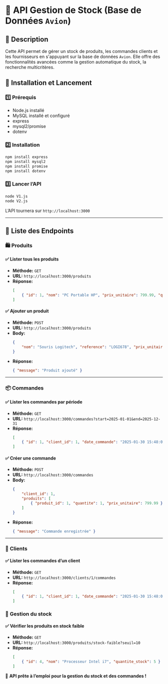 # 📌 API Gestion de Stock (Base de Données `Avion`)

## 📖 **Description**
Cette API permet de gérer un stock de produits, les commandes clients et les fournisseurs en s'appuyant sur la base de données `Avion`. Elle offre des fonctionnalités avancées comme la gestion automatique du stock, la recherche multicritères.

## 🚀 **Installation et Lancement**
### 1️⃣ Prérequis
- Node.js installé
- MySQL installé et configuré
- express
- mysql2/promise
- dotenv

### 2️⃣ Installation
```bash
npm install express
npm install mysql2
npm install promise
npm install dotenv
```

### 3️⃣ Lancer l’API
```bash
node V1.js
node V2.js
```

L’API tournera sur `http://localhost:3000`

---

## 📌 **Liste des Endpoints**

### 🛍 **Produits**
#### ✅ Lister tous les produits
- **Méthode:** `GET`
- **URL:** `http://localhost:3000/produits`
- **Réponse:**
  ```json
  [
      { "id": 1, "nom": "PC Portable HP", "prix_unitaire": 799.99, "quantite_stock": 10, "categorie_id": 1 }
  ]
  ```

#### ✅ Ajouter un produit
- **Méthode:** `POST`
- **URL:** `http://localhost:3000/produits`
- **Body:**
  ```json
  {
      "nom": "Souris Logitech", "reference": "LOGI678", "prix_unitaire": 29.99, "quantite_stock": 50, "categorie_id": 2
  }
  ```
- **Réponse:**
  ```json
  { "message": "Produit ajouté" }
  ```

---

### 📦 **Commandes**
#### ✅ Lister les commandes par période
- **Méthode:** `GET`
- **URL:** `http://localhost:3000/commandes?start=2025-01-01&end=2025-12-31`
- **Réponse:**
  ```json
  [
      { "id": 1, "client_id": 1, "date_commande": "2025-01-30 15:48:04" }
  ]
  ```

#### ✅ Créer une commande
- **Méthode:** `POST`
- **URL:** `http://localhost:3000/commandes`
- **Body:**
  ```json
  {
      "client_id": 1,
      "produits": [
          { "produit_id": 1, "quantite": 1, "prix_unitaire": 799.99 }
      ]
  }
  ```
- **Réponse:**
  ```json
  { "message": "Commande enregistrée" }
  ```

---

### 👤 **Clients**
#### ✅ Lister les commandes d’un client
- **Méthode:** `GET`
- **URL:** `http://localhost:3000/clients/1/commandes`
- **Réponse:**
  ```json
  [
      { "id": 1, "client_id": 1, "date_commande": "2025-01-30 15:48:04" }
  ]
  ```

### 🚨 **Gestion du stock**
#### ✅ Vérifier les produits en stock faible
- **Méthode:** `GET`
- **URL:** `http://localhost:3000/produits/stock-faible?seuil=10`
- **Réponse:**
  ```json
  [
      { "id": 4, "nom": "Processeur Intel i7", "quantite_stock": 5 }
  ]
  ```
🚀 **API prête à l’emploi pour la gestion du stock et des commandes !**

